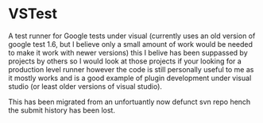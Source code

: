 VSTest
======

A test runner for Google tests under visual (currently uses an old version of google test 
1.6, but I believe only a small amount of work would be needed to make it work 
with newer versions)
this I belive has been suppassed by projects by others so I would look at those 
projects if your looking for a production level runner however the code
is still personally useful to me as it mostly works and is a good example of plugin 
development under visual studio (or least older versions of visual studio). 

This has been migrated from an unfortuantly now defunct svn repo hench the
submit history has been lost.
